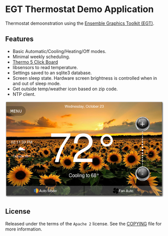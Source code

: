 # EGT Thermostat Demo Application

Thermostat demoonstration using the [Ensemble Graphics Toolkit (EGT)](https://github.com/linux4sam/egt).

## Features

- Basic Automatic/Cooling/Heating/Off modes.
- Minimal weekly scheduling.
- [Thermo 5 Click Board](https://www.mikroe.com/thermo-5-click)
- libsensors to read temperature.
- Settings saved to an sqlite3 database.
- Screen sleep state.  Hardware screen brightness is controlled when in and out of sleep mode.
- Get outside temp/weather icon based on zip code.
- NTP client.

![Screenshot](docs/screenshot0.png "Screenshot")

## License

Released under the terms of the `Apache 2` license. See the [COPYING](COPYING)
file for more information.
